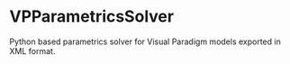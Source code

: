 # VPParametricsSolver
Python based parametrics solver for Visual Paradigm models exported in XML format.
